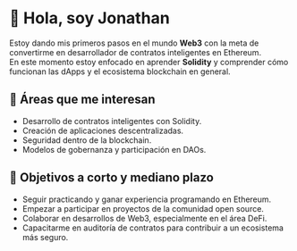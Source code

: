 # 👋 Hola, soy Jonathan

Estoy dando mis primeros pasos en el mundo **Web3** con la meta de convertirme en desarrollador de contratos inteligentes en Ethereum.  
En este momento estoy enfocado en aprender **Solidity** y comprender cómo funcionan las dApps y el ecosistema blockchain en general.  

## 🌟 Áreas que me interesan
- Desarrollo de contratos inteligentes con Solidity.  
- Creación de aplicaciones descentralizadas.  
- Seguridad dentro de la blockchain.  
- Modelos de gobernanza y participación en DAOs.  

## 🎯 Objetivos a corto y mediano plazo
- Seguir practicando y ganar experiencia programando en Ethereum.  
- Empezar a participar en proyectos de la comunidad open source.  
- Colaborar en desarrollos de Web3, especialmente en el área DeFi.  
- Capacitarme en auditoría de contratos para contribuir a un ecosistema más seguro.  
